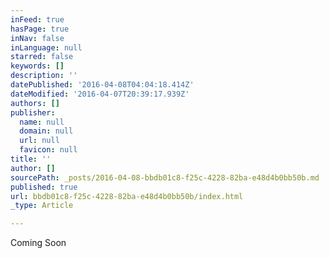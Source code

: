 ```yaml
---
inFeed: true
hasPage: true
inNav: false
inLanguage: null
starred: false
keywords: []
description: ''
datePublished: '2016-04-08T04:04:18.414Z'
dateModified: '2016-04-07T20:39:17.939Z'
authors: []
publisher:
  name: null
  domain: null
  url: null
  favicon: null
title: ''
author: []
sourcePath: _posts/2016-04-08-bbdb01c8-f25c-4228-82ba-e48d4b0bb50b.md
published: true
url: bbdb01c8-f25c-4228-82ba-e48d4b0bb50b/index.html
_type: Article

---
```

Coming Soon